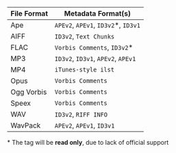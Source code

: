 | File Format | Metadata Format(s)                   |
|-------------|--------------------------------------|
| Ape         | `APEv2`, `APEv1`, `ID3v2`\*, `ID3v1` |
| AIFF        | `ID3v2`, `Text Chunks`               |
| FLAC        | `Vorbis Comments`, `ID3v2`\*         |
| MP3         | `ID3v2`, `ID3v1`, `APEv2`, `APEv1`   |
| MP4         | `iTunes-style ilst`                  |
| Opus        | `Vorbis Comments`                    |
| Ogg Vorbis  | `Vorbis Comments`                    |
| Speex       | `Vorbis Comments`                    |
| WAV         | `ID3v2`, `RIFF INFO`                 |
| WavPack     | `APEv2`, `APEv1`, `ID3v1`            |

\* The tag will be **read only**, due to lack of official support
